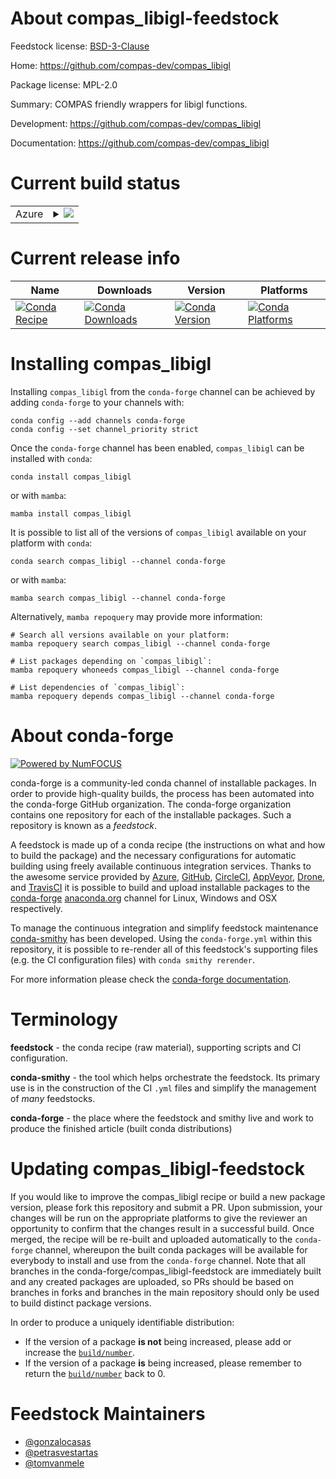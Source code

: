About compas_libigl-feedstock
=============================

Feedstock license: [BSD-3-Clause](https://github.com/conda-forge/compas_libigl-feedstock/blob/main/LICENSE.txt)

Home: https://github.com/compas-dev/compas_libigl

Package license: MPL-2.0

Summary: COMPAS friendly wrappers for libigl functions.

Development: https://github.com/compas-dev/compas_libigl

Documentation: https://github.com/compas-dev/compas_libigl

Current build status
====================


<table>
    
  <tr>
    <td>Azure</td>
    <td>
      <details>
        <summary>
          <a href="https://dev.azure.com/conda-forge/feedstock-builds/_build/latest?definitionId=20972&branchName=main">
            <img src="https://dev.azure.com/conda-forge/feedstock-builds/_apis/build/status/compas_libigl-feedstock?branchName=main">
          </a>
        </summary>
        <table>
          <thead><tr><th>Variant</th><th>Status</th></tr></thead>
          <tbody><tr>
              <td>linux_64_python3.10.____cpython</td>
              <td>
                <a href="https://dev.azure.com/conda-forge/feedstock-builds/_build/latest?definitionId=20972&branchName=main">
                  <img src="https://dev.azure.com/conda-forge/feedstock-builds/_apis/build/status/compas_libigl-feedstock?branchName=main&jobName=linux&configuration=linux%20linux_64_python3.10.____cpython" alt="variant">
                </a>
              </td>
            </tr><tr>
              <td>linux_64_python3.11.____cpython</td>
              <td>
                <a href="https://dev.azure.com/conda-forge/feedstock-builds/_build/latest?definitionId=20972&branchName=main">
                  <img src="https://dev.azure.com/conda-forge/feedstock-builds/_apis/build/status/compas_libigl-feedstock?branchName=main&jobName=linux&configuration=linux%20linux_64_python3.11.____cpython" alt="variant">
                </a>
              </td>
            </tr><tr>
              <td>linux_64_python3.12.____cpython</td>
              <td>
                <a href="https://dev.azure.com/conda-forge/feedstock-builds/_build/latest?definitionId=20972&branchName=main">
                  <img src="https://dev.azure.com/conda-forge/feedstock-builds/_apis/build/status/compas_libigl-feedstock?branchName=main&jobName=linux&configuration=linux%20linux_64_python3.12.____cpython" alt="variant">
                </a>
              </td>
            </tr><tr>
              <td>linux_64_python3.13.____cp313</td>
              <td>
                <a href="https://dev.azure.com/conda-forge/feedstock-builds/_build/latest?definitionId=20972&branchName=main">
                  <img src="https://dev.azure.com/conda-forge/feedstock-builds/_apis/build/status/compas_libigl-feedstock?branchName=main&jobName=linux&configuration=linux%20linux_64_python3.13.____cp313" alt="variant">
                </a>
              </td>
            </tr><tr>
              <td>linux_64_python3.9.____cpython</td>
              <td>
                <a href="https://dev.azure.com/conda-forge/feedstock-builds/_build/latest?definitionId=20972&branchName=main">
                  <img src="https://dev.azure.com/conda-forge/feedstock-builds/_apis/build/status/compas_libigl-feedstock?branchName=main&jobName=linux&configuration=linux%20linux_64_python3.9.____cpython" alt="variant">
                </a>
              </td>
            </tr><tr>
              <td>osx_64_python3.10.____cpython</td>
              <td>
                <a href="https://dev.azure.com/conda-forge/feedstock-builds/_build/latest?definitionId=20972&branchName=main">
                  <img src="https://dev.azure.com/conda-forge/feedstock-builds/_apis/build/status/compas_libigl-feedstock?branchName=main&jobName=osx&configuration=osx%20osx_64_python3.10.____cpython" alt="variant">
                </a>
              </td>
            </tr><tr>
              <td>osx_64_python3.11.____cpython</td>
              <td>
                <a href="https://dev.azure.com/conda-forge/feedstock-builds/_build/latest?definitionId=20972&branchName=main">
                  <img src="https://dev.azure.com/conda-forge/feedstock-builds/_apis/build/status/compas_libigl-feedstock?branchName=main&jobName=osx&configuration=osx%20osx_64_python3.11.____cpython" alt="variant">
                </a>
              </td>
            </tr><tr>
              <td>osx_64_python3.12.____cpython</td>
              <td>
                <a href="https://dev.azure.com/conda-forge/feedstock-builds/_build/latest?definitionId=20972&branchName=main">
                  <img src="https://dev.azure.com/conda-forge/feedstock-builds/_apis/build/status/compas_libigl-feedstock?branchName=main&jobName=osx&configuration=osx%20osx_64_python3.12.____cpython" alt="variant">
                </a>
              </td>
            </tr><tr>
              <td>osx_64_python3.13.____cp313</td>
              <td>
                <a href="https://dev.azure.com/conda-forge/feedstock-builds/_build/latest?definitionId=20972&branchName=main">
                  <img src="https://dev.azure.com/conda-forge/feedstock-builds/_apis/build/status/compas_libigl-feedstock?branchName=main&jobName=osx&configuration=osx%20osx_64_python3.13.____cp313" alt="variant">
                </a>
              </td>
            </tr><tr>
              <td>osx_64_python3.9.____cpython</td>
              <td>
                <a href="https://dev.azure.com/conda-forge/feedstock-builds/_build/latest?definitionId=20972&branchName=main">
                  <img src="https://dev.azure.com/conda-forge/feedstock-builds/_apis/build/status/compas_libigl-feedstock?branchName=main&jobName=osx&configuration=osx%20osx_64_python3.9.____cpython" alt="variant">
                </a>
              </td>
            </tr><tr>
              <td>osx_arm64_python3.10.____cpython</td>
              <td>
                <a href="https://dev.azure.com/conda-forge/feedstock-builds/_build/latest?definitionId=20972&branchName=main">
                  <img src="https://dev.azure.com/conda-forge/feedstock-builds/_apis/build/status/compas_libigl-feedstock?branchName=main&jobName=osx&configuration=osx%20osx_arm64_python3.10.____cpython" alt="variant">
                </a>
              </td>
            </tr><tr>
              <td>osx_arm64_python3.11.____cpython</td>
              <td>
                <a href="https://dev.azure.com/conda-forge/feedstock-builds/_build/latest?definitionId=20972&branchName=main">
                  <img src="https://dev.azure.com/conda-forge/feedstock-builds/_apis/build/status/compas_libigl-feedstock?branchName=main&jobName=osx&configuration=osx%20osx_arm64_python3.11.____cpython" alt="variant">
                </a>
              </td>
            </tr><tr>
              <td>osx_arm64_python3.12.____cpython</td>
              <td>
                <a href="https://dev.azure.com/conda-forge/feedstock-builds/_build/latest?definitionId=20972&branchName=main">
                  <img src="https://dev.azure.com/conda-forge/feedstock-builds/_apis/build/status/compas_libigl-feedstock?branchName=main&jobName=osx&configuration=osx%20osx_arm64_python3.12.____cpython" alt="variant">
                </a>
              </td>
            </tr><tr>
              <td>osx_arm64_python3.13.____cp313</td>
              <td>
                <a href="https://dev.azure.com/conda-forge/feedstock-builds/_build/latest?definitionId=20972&branchName=main">
                  <img src="https://dev.azure.com/conda-forge/feedstock-builds/_apis/build/status/compas_libigl-feedstock?branchName=main&jobName=osx&configuration=osx%20osx_arm64_python3.13.____cp313" alt="variant">
                </a>
              </td>
            </tr><tr>
              <td>osx_arm64_python3.9.____cpython</td>
              <td>
                <a href="https://dev.azure.com/conda-forge/feedstock-builds/_build/latest?definitionId=20972&branchName=main">
                  <img src="https://dev.azure.com/conda-forge/feedstock-builds/_apis/build/status/compas_libigl-feedstock?branchName=main&jobName=osx&configuration=osx%20osx_arm64_python3.9.____cpython" alt="variant">
                </a>
              </td>
            </tr><tr>
              <td>win_64_python3.10.____cpython</td>
              <td>
                <a href="https://dev.azure.com/conda-forge/feedstock-builds/_build/latest?definitionId=20972&branchName=main">
                  <img src="https://dev.azure.com/conda-forge/feedstock-builds/_apis/build/status/compas_libigl-feedstock?branchName=main&jobName=win&configuration=win%20win_64_python3.10.____cpython" alt="variant">
                </a>
              </td>
            </tr><tr>
              <td>win_64_python3.11.____cpython</td>
              <td>
                <a href="https://dev.azure.com/conda-forge/feedstock-builds/_build/latest?definitionId=20972&branchName=main">
                  <img src="https://dev.azure.com/conda-forge/feedstock-builds/_apis/build/status/compas_libigl-feedstock?branchName=main&jobName=win&configuration=win%20win_64_python3.11.____cpython" alt="variant">
                </a>
              </td>
            </tr><tr>
              <td>win_64_python3.12.____cpython</td>
              <td>
                <a href="https://dev.azure.com/conda-forge/feedstock-builds/_build/latest?definitionId=20972&branchName=main">
                  <img src="https://dev.azure.com/conda-forge/feedstock-builds/_apis/build/status/compas_libigl-feedstock?branchName=main&jobName=win&configuration=win%20win_64_python3.12.____cpython" alt="variant">
                </a>
              </td>
            </tr><tr>
              <td>win_64_python3.13.____cp313</td>
              <td>
                <a href="https://dev.azure.com/conda-forge/feedstock-builds/_build/latest?definitionId=20972&branchName=main">
                  <img src="https://dev.azure.com/conda-forge/feedstock-builds/_apis/build/status/compas_libigl-feedstock?branchName=main&jobName=win&configuration=win%20win_64_python3.13.____cp313" alt="variant">
                </a>
              </td>
            </tr><tr>
              <td>win_64_python3.9.____cpython</td>
              <td>
                <a href="https://dev.azure.com/conda-forge/feedstock-builds/_build/latest?definitionId=20972&branchName=main">
                  <img src="https://dev.azure.com/conda-forge/feedstock-builds/_apis/build/status/compas_libigl-feedstock?branchName=main&jobName=win&configuration=win%20win_64_python3.9.____cpython" alt="variant">
                </a>
              </td>
            </tr>
          </tbody>
        </table>
      </details>
    </td>
  </tr>
</table>

Current release info
====================

| Name | Downloads | Version | Platforms |
| --- | --- | --- | --- |
| [![Conda Recipe](https://img.shields.io/badge/recipe-compas__libigl-green.svg)](https://anaconda.org/conda-forge/compas_libigl) | [![Conda Downloads](https://img.shields.io/conda/dn/conda-forge/compas_libigl.svg)](https://anaconda.org/conda-forge/compas_libigl) | [![Conda Version](https://img.shields.io/conda/vn/conda-forge/compas_libigl.svg)](https://anaconda.org/conda-forge/compas_libigl) | [![Conda Platforms](https://img.shields.io/conda/pn/conda-forge/compas_libigl.svg)](https://anaconda.org/conda-forge/compas_libigl) |

Installing compas_libigl
========================

Installing `compas_libigl` from the `conda-forge` channel can be achieved by adding `conda-forge` to your channels with:

```
conda config --add channels conda-forge
conda config --set channel_priority strict
```

Once the `conda-forge` channel has been enabled, `compas_libigl` can be installed with `conda`:

```
conda install compas_libigl
```

or with `mamba`:

```
mamba install compas_libigl
```

It is possible to list all of the versions of `compas_libigl` available on your platform with `conda`:

```
conda search compas_libigl --channel conda-forge
```

or with `mamba`:

```
mamba search compas_libigl --channel conda-forge
```

Alternatively, `mamba repoquery` may provide more information:

```
# Search all versions available on your platform:
mamba repoquery search compas_libigl --channel conda-forge

# List packages depending on `compas_libigl`:
mamba repoquery whoneeds compas_libigl --channel conda-forge

# List dependencies of `compas_libigl`:
mamba repoquery depends compas_libigl --channel conda-forge
```


About conda-forge
=================

[![Powered by
NumFOCUS](https://img.shields.io/badge/powered%20by-NumFOCUS-orange.svg?style=flat&colorA=E1523D&colorB=007D8A)](https://numfocus.org)

conda-forge is a community-led conda channel of installable packages.
In order to provide high-quality builds, the process has been automated into the
conda-forge GitHub organization. The conda-forge organization contains one repository
for each of the installable packages. Such a repository is known as a *feedstock*.

A feedstock is made up of a conda recipe (the instructions on what and how to build
the package) and the necessary configurations for automatic building using freely
available continuous integration services. Thanks to the awesome service provided by
[Azure](https://azure.microsoft.com/en-us/services/devops/), [GitHub](https://github.com/),
[CircleCI](https://circleci.com/), [AppVeyor](https://www.appveyor.com/),
[Drone](https://cloud.drone.io/welcome), and [TravisCI](https://travis-ci.com/)
it is possible to build and upload installable packages to the
[conda-forge](https://anaconda.org/conda-forge) [anaconda.org](https://anaconda.org/)
channel for Linux, Windows and OSX respectively.

To manage the continuous integration and simplify feedstock maintenance
[conda-smithy](https://github.com/conda-forge/conda-smithy) has been developed.
Using the ``conda-forge.yml`` within this repository, it is possible to re-render all of
this feedstock's supporting files (e.g. the CI configuration files) with ``conda smithy rerender``.

For more information please check the [conda-forge documentation](https://conda-forge.org/docs/).

Terminology
===========

**feedstock** - the conda recipe (raw material), supporting scripts and CI configuration.

**conda-smithy** - the tool which helps orchestrate the feedstock.
                   Its primary use is in the construction of the CI ``.yml`` files
                   and simplify the management of *many* feedstocks.

**conda-forge** - the place where the feedstock and smithy live and work to
                  produce the finished article (built conda distributions)


Updating compas_libigl-feedstock
================================

If you would like to improve the compas_libigl recipe or build a new
package version, please fork this repository and submit a PR. Upon submission,
your changes will be run on the appropriate platforms to give the reviewer an
opportunity to confirm that the changes result in a successful build. Once
merged, the recipe will be re-built and uploaded automatically to the
`conda-forge` channel, whereupon the built conda packages will be available for
everybody to install and use from the `conda-forge` channel.
Note that all branches in the conda-forge/compas_libigl-feedstock are
immediately built and any created packages are uploaded, so PRs should be based
on branches in forks and branches in the main repository should only be used to
build distinct package versions.

In order to produce a uniquely identifiable distribution:
 * If the version of a package **is not** being increased, please add or increase
   the [``build/number``](https://docs.conda.io/projects/conda-build/en/latest/resources/define-metadata.html#build-number-and-string).
 * If the version of a package **is** being increased, please remember to return
   the [``build/number``](https://docs.conda.io/projects/conda-build/en/latest/resources/define-metadata.html#build-number-and-string)
   back to 0.

Feedstock Maintainers
=====================

* [@gonzalocasas](https://github.com/gonzalocasas/)
* [@petrasvestartas](https://github.com/petrasvestartas/)
* [@tomvanmele](https://github.com/tomvanmele/)

